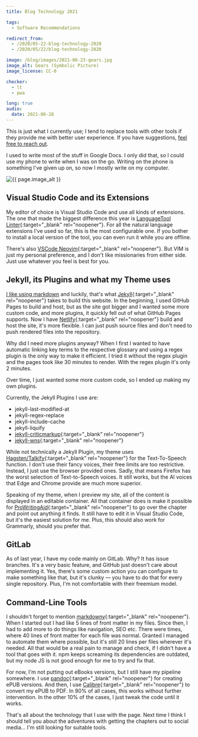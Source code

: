 ```yaml
---
title: Blog Technology 2021

tags:
  - Software Recommendations

redirect_from:
  - /2020/05-22-blog-technology-2020
  - /2020/05/22/blog-technology-2020

image: /blog/images/2021-06-23-gears.jpg
image_alt: Gears (Symbolic Picture)
image_license: CC-0

checker:
  - lt
  - pwa

long: true
audio:
  date: 2021-06-28
---
```

This is just what I currently use; I tend to replace tools with other tools if they provide me with better user experience.
If you have suggestions, [feel free to reach out](/contact/).

I used to write most of the stuff in Google Docs.
I only did that, so I could use my phone to write when I was on the go.
Writing on the phone is something I've given up on, so now I mostly write on my computer.
<!--more-->

<picture>
  <source srcset="{{ '/blog/images/xs/2021-06-23-gears.avif' | prepend: site.static_url | absolute_url }}" media="(max-width: 575.96px)" type="image/avif">
  <source srcset="{{ '/blog/images/xs/2021-06-23-gears.webp' | prepend: site.static_url | absolute_url }}" media="(max-width: 575.96px)" type="image/webp">
  <source srcset="{{ '/blog/images/xs/2021-06-23-gears.jpg' | prepend: site.static_url | absolute_url }}" media="(max-width: 575.96px)" type="image/jpeg">
  <source srcset="{{ '/blog/images/2021-06-23-gears.avif' | prepend: site.static_url | absolute_url }}" media="(min-width: 576px)" type="image/avif">
  <source srcset="{{ '/blog/images/2021-06-23-gears.webp' | prepend: site.static_url | absolute_url }}" media="(min-width: 576px)" type="image/webp">
  <source srcset="{{ '/blog/images/2021-06-23-gears.jpg' | prepend: site.static_url | absolute_url }}" media="(min-width: 576px)" type="image/jpeg">
  <img loading="lazy" class="my-2" src="{{ '/blog/images/2021-06-23-gears.webp' | prepend: site.static_url | absolute_url }}" alt="{{ page.image_alt }}" title="{{ page.image_alt }}">
</picture>

## Visual Studio Code and its Extensions

My editor of choice is Visual Studio Code and use all kinds of extensions.
The one that made the biggest difference this year is [LanguageTool Linter](https://marketplace.visualstudio.com/items?itemName=davidlday.languagetool-linter){:target="_blank" rel="noopener"}.
For all the natural language extensions I've used so far, this is the most configurable one.
If you bother to install a local version of the tool, you can even run it while you are offline.

There's also [VSCode Neovim](https://github.com/asvetliakov/vscode-neovim){:target="_blank" rel="noopener"}.
But VIM is just my personal preference, and I don't like missionaries from either side.
Just use whatever you feel is best for you.

## Jekyll, its Plugins and what my Theme uses

[I like using markdown](https://reki.wtf/blog/2019/12-22-what-i-hate-about-wysiwyg/) and luckily, that's what [Jekyll](https://jekyllrb.com/){:target="_blank" rel="noopener"} takes to build this website.
In the beginning, I used GitHub Pages to build and host, but as the site got bigger and I wanted some more custom code, and more plugins, it quickly fell out of what GitHub Pages supports.
Now I have [Netlify](https://www.netlify.com/){:target="_blank" rel="noopener"} build and host the site, it's more flexible.
I can just push source files and don't need to push rendered files into the repository.

Why did I need more plugins anyway?
When I first I wanted to have automatic linking key terms to the respective glossary and using a regex plugin is the only way to make it efficient.
I tried it without the regex plugin and the pages took like 30 minutes to render.
With the regex plugin it's only 2 minutes.

Over time, I just wanted some more custom code, so I ended up making my own plugins.

Currently, the Jekyll Plugins I use are:

- jekyll-last-modified-at
- jekyll-regex-replace
- jekyll-include-cache
- jekyll-liquify
- [jekyll-criticmarkup](https://gitlab.com/0xReki/jekyll-criticmarkup){:target="_blank" rel="noopener"}
- [jekyll-wns](https://gitlab.com/0xReki/jekyll-wns){:target="_blank" rel="noopener"}

While not technically a Jekyll Plugin, my theme uses [Hagsten/Talkify](https://github.com/Hagsten/Talkify){:target="_blank" rel="noopener"} for the Text-To-Speech function.
I don't use their fancy voices, their free limits are too restrictive.
Instead, I just use the browser provided ones.
Sadly, that means Firefox has the worst selection of Text-to-Speech voices.
It still works, but the AI voices that Edge and Chrome provide are much more superior.

Speaking of my theme, when I preview my site, all of the content is displayed in an editable container.
All that container does is make it possible for [ProWritingAid](https://prowritingaid.com/?afid=9599){:target="_blank" rel="noopener"} to go over the chapter and point out anything it finds.
It still have to edit it in Visual Studio Code, but it's the easiest solution for me.
Plus, this should also work for Grammarly, should you prefer that.

## GitLab

As of last year, I have my code mainly on GitLab.
Why? It has issue branches.
It's a very basic feature, and GitHub just doesn't care about implementing it.
Yes, there's some custom action you can configure to make something like that, but it's clunky — you have to do that for every single repository.
Plus, I'm not comfortable with their freemium model.

## Command-Line Tools

I shouldn't forget to mention [markdowny](https://www.npmjs.com/package/markdowny){:target="_blank" rel="noopener"}.
When I started out I had like 5 lines of front matter in my files.
Since then, I had to add more to do things like navigation, SEO etc.
There were times, where 40 lines of front matter for each file was normal.
Granted I managed to automate them where possible, but it's still 20 lines per files wherever it's needed.
All that would be a real pain to manage and check, if I didn't have a tool that goes with it.
npm keeps screaming its dependencies are outdated, but my node JS is not good enough for me to try and fix that.

For now, I'm not putting out eBooks versions, but I still have my pipeline somewhere.
I use [pandoc](https://pandoc.org/){:target="_blank" rel="noopener"} for creating ePUB versions.
And then, I use [Calibre](https://calibre-ebook.com/){:target="_blank" rel="noopener"} to convert my ePUB to PDF.
In 90% of all cases, this works without further intervention.
In the other 10% of the cases, I just tweak the code until it works.

That's all about the technology that I use with the page.
Next time I think I should tell you about the adventures with getting the chapters out to social media…
I'm still looking for suitable tools.
